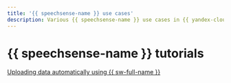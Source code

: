 ```yaml
---
title: '{{ speechsense-name }} use cases'
description: Various {{ speechsense-name }} use cases in {{ yandex-cloud }}.
---
```


# {{ speechsense-name }} tutorials

[Uploading data automatically using {{ sw-full-name }}](auto-upload.md)
